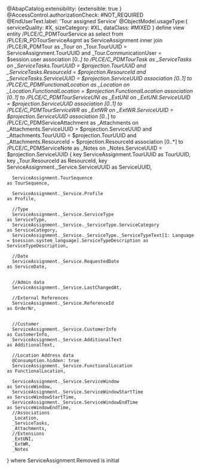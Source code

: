 @AbapCatalog.extensibility: {extensible: true }
@AccessControl.authorizationCheck: #NOT_REQUIRED
@EndUserText.label: 'Tour assigned Service'
@ObjectModel.usageType:{
  serviceQuality: #X,
  sizeCategory: #XL,
  dataClass: #MIXED
}
define view entity /PLCE/C_PDMTourService
  as select from /PLCE/R_PDTourServiceAsgmt as ServiceAssignment
    inner join   /PLCE/R_PDMTour            as _Tour on  _Tour.TourUUID          = ServiceAssignment.TourUUID
                                                     and _Tour.CommunicationUser = $session.user
  association [0..*] to /PLCE/C_PDMTourTask           as _ServiceTasks on  _ServiceTasks.TourUUID    = $projection.TourUUID
                                                                       and _ServiceTasks.ResourceId  = $projection.ResourceId
                                                                       and _ServiceTasks.ServiceUUID = $projection.ServiceUUID
  association [0..1] to /PLCE/C_PDMFunctionalLocation as _Location     on  _Location.FunctionalLocation = $projection.FunctionalLocation
  association [0..1] to /PLCE/C_PDMTourServiceUNI     as _ExtUNI       on  _ExtUNI.ServiceUUID = $projection.ServiceUUID
  association [0..1] to /PLCE/C_PDMTourServiceWR      as _ExtWR        on  _ExtWR.ServiceUUID = $projection.ServiceUUID
  association [0..*] to /PLCE/C_PDMServiceAttachment  as _Attachments  on  _Attachments.ServiceUUID = $projection.ServiceUUID
                                                                       and _Attachments.TourUUID    = $projection.TourUUID
                                                                       and _Attachments.ResourceId  = $projection.ResourceId
  association [0..*] to /PLCE/C_PDMServiceNote        as _Notes        on  _Notes.ServiceUUID = $projection.ServiceUUID
{
  key ServiceAssignment.TourUUID                                                                                              as TourUUID,
  key _Tour.ResourceId                                                                                                        as ResourceId,
  key ServiceAssignment._Service.ServiceUUID                                                                                  as ServiceUUID,

      ServiceAssignment.TourSequence                                                                                          as TourSequence,

      ServiceAssignment._Service.Profile                                                                                      as Profile,

      //Type
      ServiceAssignment._Service.ServiceType                                                                                  as ServiceType,
      ServiceAssignment._Service._ServiceType.ServiceCategory                                                                 as ServiceCategory,
      ServiceAssignment._Service._ServiceType._ServiceTypeText[1: Language = $session.system_language].ServiceTypeDescription as ServiceTypeDescription,

      //Date
      ServiceAssignment._Service.RequestedDate                                                                                as ServiceDate,


      //Admin data
      ServiceAssignment._Service.LastChangedAt,

      //External References
      ServiceAssignment._Service.ReferenceId                                                                                  as OrderNr,


      //Customer
      ServiceAssignment._Service.CustomerInfo                                                                                 as CustomerInfo,
      ServiceAssignment._Service.AdditionalText                                                                               as AdditionalText,

      //Location Address data
      @Consumption.hidden: true
      ServiceAssignment._Service.FunctionalLocation                                                                           as FunctionalLocation,

      ServiceAssignment._Service.ServiceWindow                                                                                as ServiceWindow,
      ServiceAssignment._Service.ServiceWindowStartTime                                                                       as ServiceWindowStartTime,
      ServiceAssignment._Service.ServiceWindowEndTime                                                                         as ServiceWindowEndTime,
      //Associations
      _Location,
      _ServiceTasks,
      _Attachments,
      //Extensions
      _ExtUNI,
      _ExtWR,
      _Notes

}
where
  ServiceAssignment.Removed is initial

